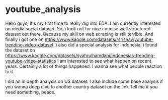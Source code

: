 # youtube_analysis
Hello guys, It's my first time to really dig into EDA. I am currently interested on media social dataset.
So, i look out for nice concise well structured dataset out there. Because my skill on web scraping is still terrible. 
And finally i got one on https://www.kaggle.com/datasets/rsrishav/youtube-trending-video-dataset. 
i also did a special analysis for indonesia, i found the dataset on https://www.kaggle.com/datasets/syahrulhamdani/indonesias-trending-youtube-video-statistics
I am interested to see what happen on recent years. Certainly a lot of things happened. I wanna see what people reaction to it. 

I did an in depth analysis on US dataset. I also include some base analysis if you wanna deep dive to another country dataset on the link
Tell me if you need something, peace.
